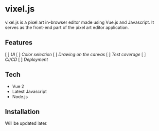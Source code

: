 # vixel.js
vixel.js is a pixel art in-browser editor made using Vue.js and Javascript. It serves as the front-end part of the pixel art editor application.
## Features
[ ] *UI*
[ ] *Color selection*
[ ] *Drawing on the canvas*
[ ] *Test coverage*
[ ] *CI/CD*
[ ] *Deployment*
## Tech
* Vue 2
* Latest Javascript
* Node.js

## Installation
Will be updated later.

